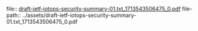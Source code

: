 file:: [draft-ietf-iotops-security-summary-01.txt_1713543506475_0.pdf](../assets/draft-ietf-iotops-security-summary-01.txt_1713543506475_0.pdf)
file-path:: ../assets/draft-ietf-iotops-security-summary-01.txt_1713543506475_0.pdf

